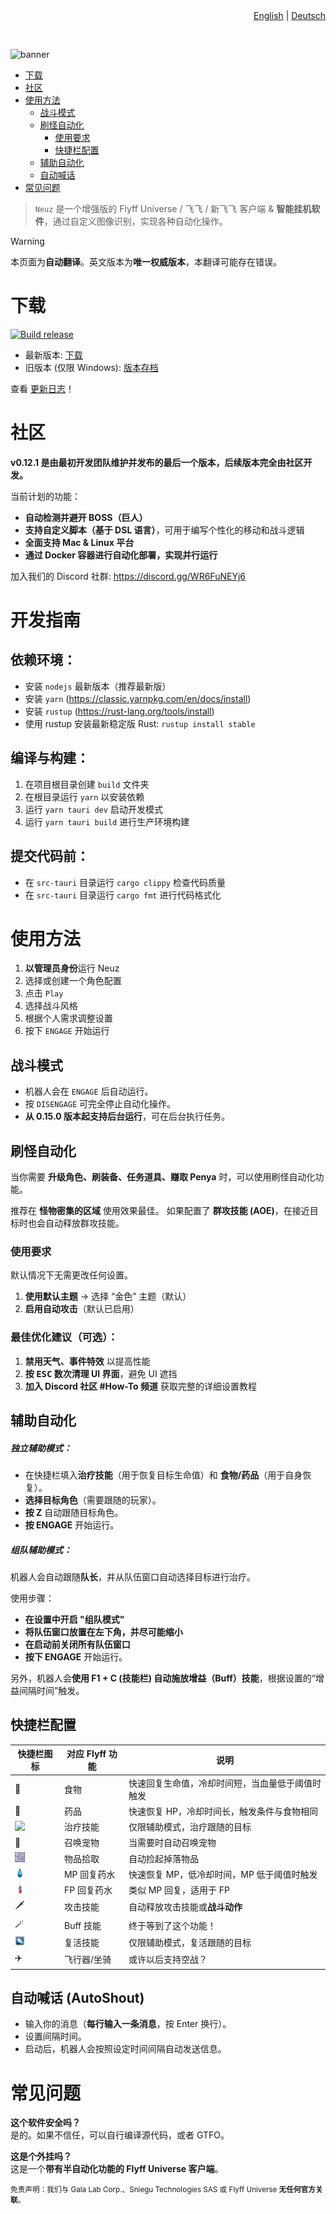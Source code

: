 <div align=right>
  <a href="README.md">English</a> | <a href="README.de.md">Deutsch</a>
</div>

&nbsp;&nbsp;&nbsp;&nbsp;

![banner]

- [下载](#下载)
- [社区](#社区)
- [使用方法](#使用方法)
  - [战斗模式](#战斗模式)
  - [刷怪自动化](#刷怪自动化)
    - [使用要求](#使用要求)
    - [快捷栏配置](#快捷栏配置)
  - [辅助自动化](#辅助自动化)
  - [自动喊话](#自动喊话-autoshout)
- [常见问题](#常见问题)

> `Neuz` 是一个增强版的 Flyff Universe / 飞飞 / 新飞飞 客户端 & **智能挂机软件**，通过自定义图像识别，实现各种自动化操作。

> [!WARNING]  
> 本页面为**自动翻译**。英文版本为**唯一权威版本**，本翻译可能存在错误。

# 下载
[![Build release](https://github.com/MadrigalStreetCartel/neuz/actions/workflows/main.yml/badge.svg)](https://github.com/MadrigalStreetCartel/neuz/actions/workflows/main.yml)
- 最新版本: [下载][download]
- 旧版本 (仅限 Windows): [版本存档](./releases)

查看 [更新日志][changelog]！

# 社区
**v0.12.1 是由最初开发团队维护并发布的最后一个版本，后续版本完全由社区开发。**

当前计划的功能：
- **自动检测并避开 BOSS（巨人）**
- **支持自定义脚本（基于 DSL 语言）**，可用于编写个性化的移动和战斗逻辑
- **全面支持 Mac & Linux 平台**
- **通过 Docker 容器进行自动化部署，实现并行运行**

加入我们的 Discord 社群: https://discord.gg/WR6FuNEYj6

# 开发指南

## 依赖环境：
- 安装 `nodejs` 最新版本（推荐最新版）
- 安装 `yarn` (https://classic.yarnpkg.com/en/docs/install)
- 安装 `rustup` (https://rust-lang.org/tools/install)
- 使用 rustup 安装最新稳定版 Rust: `rustup install stable`

## 编译与构建：
1. 在项目根目录创建 `build` 文件夹
2. 在根目录运行 `yarn` 以安装依赖
3. 运行 `yarn tauri dev` 启动开发模式
4. 运行 `yarn tauri build` 进行生产环境构建

## 提交代码前：
- 在 `src-tauri` 目录运行 `cargo clippy` 检查代码质量
- 在 `src-tauri` 目录运行 `cargo fmt` 进行代码格式化

# 使用方法

1. **以管理员身份**运行 Neuz
2. 选择或创建一个角色配置
3. 点击 `Play`
4. 选择战斗风格
5. 根据个人需求调整设置
6. 按下 `ENGAGE` 开始运行

## 战斗模式

- 机器人会在 `ENGAGE` 后自动运行。
- 按 `DISENGAGE` 可完全停止自动化操作。
- **从 0.15.0 版本起支持后台运行**，可在后台执行任务。

## 刷怪自动化

当你需要 **升级角色、刷装备、任务道具、赚取 Penya** 时，可以使用刷怪自动化功能。

推荐在 **怪物密集的区域** 使用效果最佳。
如果配置了 **群攻技能 (AOE)**，在接近目标时也会自动释放群攻技能。

### 使用要求

默认情况下无需更改任何设置。

1. **使用默认主题** -> 选择 “金色” 主题（默认）
2. **启用自动攻击**（默认已启用）

### 最佳优化建议（可选）：

1. **禁用天气、事件特效** 以提高性能
2. **按 <kbd>ESC</kbd> 数次清理 UI 界面**，避免 UI 遮挡
3. **加入 Discord 社区 #How-To 频道** 获取完整的详细设置教程

## 辅助自动化
##### 独立辅助模式：
- 在快捷栏填入**治疗技能**（用于恢复目标生命值）和 **食物/药品**（用于自身恢复）。
- **选择目标角色**（需要跟随的玩家）。
- **按 Z** 自动跟随目标角色。
- **按 ENGAGE** 开始运行。

##### 组队辅助模式：
机器人会自动跟随**队长**，并从队伍窗口自动选择目标进行治疗。

使用步骤：
- **在设置中开启 "组队模式"**
- **将队伍窗口放置在左下角，并尽可能缩小**
- **在启动前关闭所有队伍窗口**
- **按下 ENGAGE** 开始运行。

另外，机器人会**使用 F1 + C (技能栏) 自动施放增益（Buff）技能**，根据设置的“增益间隔时间”触发。

## 快捷栏配置

| 快捷栏图标 | 对应 Flyff 功能 |  说明  |
| ----------- | --------------- | ---------------- |
| 🍔         | 食物             |  快速回复生命值，冷却时间短，当血量低于阈值时触发 |
| 💊         | 药品             |  快速恢复 HP，冷却时间长，触发条件与食物相同 |
| ![](./src/assets/heal_spell_16x16.png) | 治疗技能 | 仅限辅助模式，治疗跟随的目标 |
| 🐶         | 召唤宠物         |  当需要时自动召唤宠物 |
| ![](./src/assets/icon_motion_pickup_16x16.png) | 物品拾取 | 自动捡起掉落物品 |
| ![](./src/assets/icon_refresher_16x16.png) | MP 回复药水 | 快速恢复 MP，低冷却时间，MP 低于阈值时触发 |
| ![](./src/assets/icon_vitaldrink_16x16.png) | FP 回复药水 | 类似 MP 回复，适用于 FP |
| 🗡️         | 攻击技能         | 自动释放攻击技能或**战斗动作** |
| 🪄         | Buff 技能       |  终于等到了这个功能！ |
| ![](./src/assets/rez_spell_16x16.png) | 复活技能 | 仅限辅助模式，复活跟随的目标 |
| ✈️         | 飞行器/坐骑      |  或许以后支持空战？ |

## 自动喊话 (AutoShout)
- 输入你的消息（**每行输入一条消息**，按 Enter 换行）。
- 设置间隔时间。
- 启动后，机器人会按照设定时间间隔自动发送信息。

# 常见问题

**这个软件安全吗？**<br>
是的。如果不信任，可以自行编译源代码，或者 GTFO。

**这是个外挂吗？**<br>
这是一个**带有半自动化功能的 Flyff Universe 客户端**。

<!-- 相关链接 -->
[banner]: ./banner.png
[download]: https://github.com/MadrigalStreetCartel/neuz/releases/
[changelog]: https://github.com/MadrigalStreetCartel/neuz/blob/main/CHANGELOG.md

<!-- 免责声明 -->
<small>免责声明：我们与 Gala Lab Corp.、Sniegu Technologies SAS 或 Flyff Universe **无任何官方关联**。</small>


